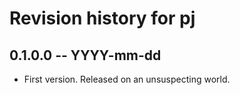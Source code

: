 # Revision history for pj

## 0.1.0.0 -- YYYY-mm-dd

* First version. Released on an unsuspecting world.
